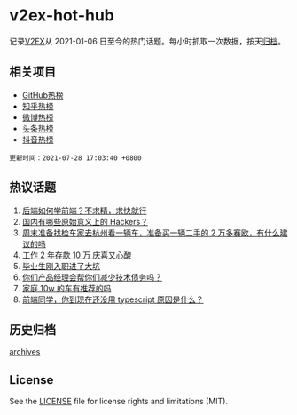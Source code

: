 # v2ex-hot-hub

 记录[V2EX](https://www.v2ex.com/)从 2021-01-06 日至今的热门话题。每小时抓取一次数据，按天[归档](archives)。
 
 ## 相关项目

- [GitHub热榜](https://github.com/snaildev/github-hot-hub)
- [知乎热榜](https://github.com/snaildev/zhihu-hot-hub)
- [微博热榜](https://github.com/snaildev/weibo-hot-hub)
- [头条热榜](https://github.com/snaildev/toutiao-hot-hub)
- [抖音热榜](https://github.com/snaildev/douyin-hot-hub)


 `更新时间：2021-07-28 17:03:40 +0800`

## 热议话题

1. [后端如何学前端？不求精，求快就行](https://www.v2ex.com/t/792134)
1. [国内有哪些原始意义上的 Hackers？](https://www.v2ex.com/t/792111)
1. [周末准备找检车家去杭州看一辆车，准备买一辆二手的 2 万多赛欧，有什么建议的吗](https://www.v2ex.com/t/792186)
1. [工作 2 年存款 10 万 庆喜又心酸](https://www.v2ex.com/t/792110)
1. [毕业生刚入职进了大坑](https://www.v2ex.com/t/792156)
1. [你们产品经理会帮你们减少技术债务吗？](https://www.v2ex.com/t/792177)
1. [家庭 10w 的车有推荐的吗](https://www.v2ex.com/t/792254)
1. [前端同学，你到现在还没用 typescript 原因是什么？](https://www.v2ex.com/t/792205)

## 历史归档

[archives](archives)

## License

See the [LICENSE](LICENSE) file for license rights and limitations (MIT).
